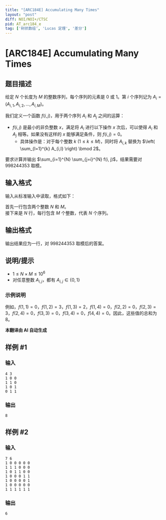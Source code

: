 ```yaml
---
title: "[ARC184E] Accumulating Many Times"
layout: "post"
diff: NOI/NOI+/CTSC
pid: AT_arc184_e
tag: ['树状数组', 'Lucas 定理', '差分']
---
```


# [ARC184E] Accumulating Many Times

## 题目描述

给定 $N$ 个长度为 $M$ 的整数序列，每个序列的元素是 $0$ 或 $1$。第 $i$ 个序列记为 $A_i = (A_{i,1}, A_{i,2}, \dots, A_{i,M})$。

我们定义一个函数 $f(i, j)$，用于两个序列 $A_i$ 和 $A_j$ 之间的运算：

- $f(i, j)$ 是最小的非负整数 $x$，满足将 $A_i$ 进行以下操作 $x$ 次后，可以使得 $A_i$ 和 $A_j$ 相等。如果没有这样的 $x$ 能够满足条件，则 $f(i, j) = 0$。
  - 具体操作是：对于每个整数 $k\ (1 \leq k \leq M)$，同时将 $A_{i,k}$ 替换为 $\left( \sum_{l=1}^{k} A_{i,l} \right) \bmod 2$。

要求计算并输出 $\sum_{i=1}^{N} \sum_{j=i}^{N} f(i, j)$，结果需要对 $998244353$ 取模。

## 输入格式

输入从标准输入中读取，格式如下：

首先一行包含两个整数 $N$ 和 $M$。  
接下来是 $N$ 行，每行包含 $M$ 个整数，代表 $N$ 个序列。

## 输出格式

输出结果应为一行，对 $998244353$ 取模后的答案。

## 说明/提示

- $1 \leq N \times M \leq 10^6$
- 对任意整数 $A_{i,j}$，都有 $A_{i,j} \in \{0, 1\}$

### 示例说明

例如，$f(1, 1) = 0$，$f(1, 2) = 3$，$f(1, 3) = 2$，$f(1, 4) = 0$，$f(2, 2) = 0$，$f(2, 3) = 3$，$f(2, 4) = 0$，$f(3, 3) = 0$，$f(3, 4) = 0$，$f(4, 4) = 0$。因此，这些值的总和为 $8$。

 **本翻译由 AI 自动生成**

## 样例 #1

### 输入

```
4 3
1 0 0
1 1 0
1 0 1
0 1 1
```

### 输出

```
8
```

## 样例 #2

### 输入

```
7 6
1 0 0 0 0 0
1 1 1 0 0 0
1 0 1 1 0 0
1 0 0 0 1 1
1 0 0 0 0 1
1 0 0 0 0 0
1 1 1 1 1 1
```

### 输出

```
6
```

